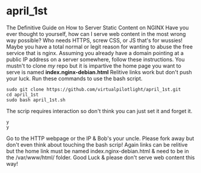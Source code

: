 # april_1st
The Definitive Guide on How to Server Static Content on NGINX
Have you ever thought to yourself, how can I serve web content in the most wrong way possible? Who needs HTTPS, screw CSS, or JS that's for wussies!
Maybe you have a total normal or legit reason for wanting to abuse the free service that is nginx.
Assuming you already have a domain pointing at a public IP address on a server somewhere, follow these instructions. You mustn't to clone *my* repo but it is impartive the home page you want to serve is named **index.nginx-debian.html**
Relitive links work but don't push your luck. 
Run these commands to use the bash script. 
```
sudo git clone https://github.com/virtualpilotlight/april_1st.git
cd april_1st
sudo bash april_1st.sh
```
The scrip requires interaction so don't think you can just set it and forget it.
```
y
y
```
Go to the HTTP webpage or the IP & Bob's your uncle. 
Please fork away but don't even think about touching the bash scrip! Again links can be relitive but the home link must be named index.nginx-debian.html & need to be in the /var/www/html/ folder. Good Luck & please don't serve web content this way!